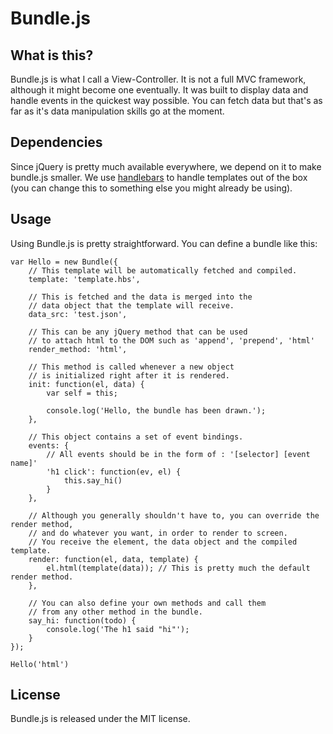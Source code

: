 Bundle.js
=========

What is this?
-------------
Bundle.js is what I call a View-Controller. It is not a full MVC framework, although it might become one eventually. It was built to display data and handle events in the quickest way possible. You can fetch data but that's as far as it's data manipulation skills go at the moment.
        
Dependencies
------------
Since jQuery is pretty much available everywhere, we depend on it to make bundle.js smaller. We use <a href="http://handlebarsjs.com">handlebars</a> to handle templates out of the box (you can change this to something else you might already be using).

Usage
-----
Using Bundle.js is pretty straightforward. You can define a bundle like this:

<pre><code>var Hello = new Bundle({
    // This template will be automatically fetched and compiled.
    template: 'template.hbs',
    
    // This is fetched and the data is merged into the 
    // data object that the template will receive.
    data_src: 'test.json',
    
    // This can be any jQuery method that can be used 
    // to attach html to the DOM such as 'append', 'prepend', 'html'
    render_method: 'html',
    
    // This method is called whenever a new object 
    // is initialized right after it is rendered.
    init: function(el, data) {
        var self = this;
        
        console.log('Hello, the bundle has been drawn.');
    },
    
    // This object contains a set of event bindings.
    events: {
        // All events should be in the form of : '[selector] [event name]'
        'h1 click': function(ev, el) {
            this.say_hi()
        }
    },
    
    // Although you generally shouldn't have to, you can override the render method, 
    // and do whatever you want, in order to render to screen.
    // You receive the element, the data object and the compiled template.
    render: function(el, data, template) {
        el.html(template(data)); // This is pretty much the default render method.
    },
    
    // You can also define your own methods and call them 
    // from any other method in the bundle.
    say_hi: function(todo) {
        console.log('The h1 said "hi"');
    }
});

Hello('html')
</code></pre>
        
License
-------
Bundle.js is released under the MIT license.
